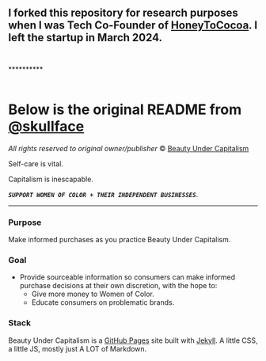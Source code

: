 ## I forked this repository for research purposes when I was Tech Co-Founder of [HoneyToCocoa](https://honeytococoa.com/). I left the startup in March 2024.<br><br>

**********<br><br>

# Below is the original README from [@skullface](https://github.com/skullface/)<br>
<i> All rights reserved to original owner/publisher</i> ©
[Beauty Under Capitalism](https://beautyundercapitalism.com)

Self-care is vital.

Capitalism is inescapable.

**_`SUPPORT WOMEN OF COLOR + THEIR INDEPENDENT BUSINESSES`_**.

---

### Purpose
Make informed purchases as you practice Beauty Under Capitalism.

### Goal
* Provide sourceable information so consumers can make informed purchase decisions at their own discretion, with the hope to:
  * Give more money to Women of Color.
  * Educate consumers on problematic brands.

### Stack
Beauty Under Capitalism is a [GitHub Pages](https://github.com/github/pages-gem) site built with [Jekyll](https://github.com/jekyll/jekyll). A little CSS, a little JS, mostly just A LOT of Markdown.
